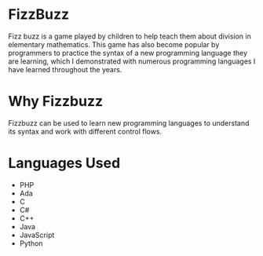 # FizzBuzz
Fizz buzz is a game played by children to help teach them about division in elementary mathematics. 
This game has also become popular by programmers to practice the syntax of a new programming language they are learning,
which I demonstrated with numerous programming languages I have learned throughout the years. 

# Why Fizzbuzz
Fizzbuzz can be used to learn new programming languages to understand its syntax and work with different control flows.

# Languages Used 
- PHP
- Ada
- C
- C#
- C++
- Java
- JavaScript
- Python
